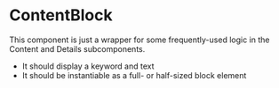 # ContentBlock

This component is just a wrapper for some frequently-used logic in the Content and Details subcomponents.

- It should display a keyword and text
- It should be instantiable as a full- or half-sized block element
